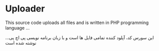 # Uploader
This source code uploads all files and is written in PHP programming language ...

...این سورس کد، آپلود کننده تمامی فایل ها است و با زبان برنامه نویسی پی اچ پی نوشته شده است
